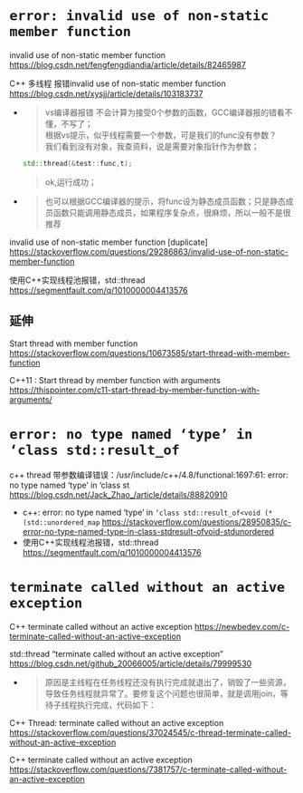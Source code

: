 
# `error: invalid use of non-static member function`

invalid use of non-static member function https://blog.csdn.net/fengfengdiandia/article/details/82465987

C++ 多线程 报错invalid use of non-static member function https://blog.csdn.net/xysjj/article/details/103183737
- > vs编译器报错 不会计算为接受0个参数的函数，GCC编译器报的错看不懂，不写了； <br> 根据vs提示，似乎线程需要一个参数，可是我们的func没有参数？ <br> 我们看到没有对象，我查资料，说是需要对象指针作为参数；
  ```cpp
  std::thread(&test::func,t);
  ```
  > ok,运行成功；
- > 也可以根据GCC编译器的提示，将func设为静态成员函数；只是静态成员函数只能调用静态成员，如果程序复杂点，很麻烦，所以一般不是很推荐

invalid use of non-static member function [duplicate] https://stackoverflow.com/questions/29286863/invalid-use-of-non-static-member-function

使用C++实现线程池报错，std::thread https://segmentfault.com/q/1010000004413576

## 延伸

Start thread with member function https://stackoverflow.com/questions/10673585/start-thread-with-member-function

C++11 : Start thread by member function with arguments https://thispointer.com/c11-start-thread-by-member-function-with-arguments/

# `error: no type named ‘type’ in ‘class std::result_of`

c++ thread 带参数编译错误：/usr/include/c++/4.8/functional:1697:61: error: no type named ‘type’ in ‘class st https://blog.csdn.net/Jack_Zhao_/article/details/88820910
- c++: error: no type named ‘type’ in `‘class std::result_of<void (*(std::unordered_map` https://stackoverflow.com/questions/28950835/c-error-no-type-named-type-in-class-stdresult-ofvoid-stdunordered
- 使用C++实现线程池报错，std::thread https://segmentfault.com/q/1010000004413576

# `terminate called without an active exception`

C++ terminate called without an active exception https://newbedev.com/c-terminate-called-without-an-active-exception

std::thread “terminate called without an active exception” https://blog.csdn.net/github_20066005/article/details/79999530
- > 原因是主线程在任务线程还没有执行完成就退出了，销毁了一些资源，导致任务线程就异常了。要修复这个问题也很简单，就是调用join，等待子线程执行完成，代码如下：

C++ Thread: terminate called without an active exception https://stackoverflow.com/questions/37024545/c-thread-terminate-called-without-an-active-exception

C++ terminate called without an active exception https://stackoverflow.com/questions/7381757/c-terminate-called-without-an-active-exception
